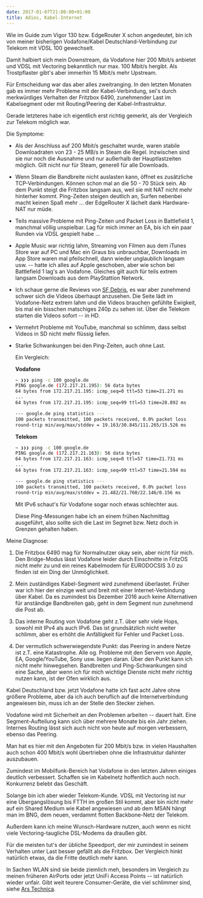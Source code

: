 ```yaml
---
date: 2017-01-07T21:00:00+01:00
title: Adios, Kabel-Internet
---
```

Wie im Guide zum Vigor 130 bzw. EdgeRouter X schon angedeutet, bin ich von meiner bisherigen Vodafone/Kabel Deutschland-Verbindung zur Telekom mit VDSL 100 gewechselt.

Damit halbiert sich mein Downstream, da Vodafone hier 200 Mbit/s anbietet und VDSL mit Vectoring bekanntlich nur max. 100 Mbit/s hergibt. Als Trostpflaster gibt's aber immerhin 15 Mbit/s mehr Upstream.

Für Entscheidung war das aber alles zweitranging. In den letzten Monaten gab es immer mehr Probleme mit der Kabel-Verbindung, sei's durch merkwürdiges Verhalten der Fritzbox 6490, zunehmender Last im Kabelsegment oder mit Routing/Peering der Kabel-Infrastruktur.

Gerade letzteres habe ich eigentlich erst richtig gemerkt, als der Vergleich zur Telekom möglich war.

Die Symptome:

- Als der Anschluss auf 200 Mbit/s geschaltet wurde, waren stabile Downloadraten von 23 - 25 MB/s in Steam die Regel. Inzwischen sind sie nur noch die Ausnahme und nur außerhalb der Hauptlastzeiten möglich. Gilt nicht nur für Steam, generell für alle Downloads.

- Wenn Steam die Bandbreite nicht auslasten kann, öffnet es zusätzliche TCP-Verbindungen. Können schon mal an die 50 - 70 Stück sein. Ab dem Punkt steigt   die Fritzbox langsam aus, weil sie mit NAT nicht mehr hinterher kommt. Ping-Zeiten steigen deutlich an, Surfen nebenbei macht keinen Spaß mehr ... der EdgeRouter X lächelt dank Hardware-NAT nur müde.

- Teils massive Probleme mit Ping-Zeiten und Packet Loss in Battlefield 1, manchmal völlig unspielbar. Lag für mich immer an EA, bis ich ein paar Runden via VDSL gespielt habe ...

- Apple Music war richtig lahm, Streaming von Filmen aus dem iTunes Store war auf PC und Mac ein Graus bis unbrauchbar, Downloads im App Store waren mal pfeilschnell, dann wieder unglaublich langsam usw. -- hatte ich alles auf Apple geschoben, aber wie schon bei Battlefield 1 lag's an Vodafone. Gleiches gilt auch für teils extrem langsam Downloads aus dem PlayStattion Network.

- Ich schaue gerne die Reviews von [SF Debris](http://sfdebris.com/), es war aber zunehmend schwer sich die Videos überhaupt anzusehen. Die Seite lädt im Vodafone-Netz extrem lahm und die Videos brauchen gefühlte Ewigkeit, bis mal ein bisschen matschiges 240p zu sehen ist. Über die Telekom starten die Videos sofort -- in HD.

- Vermehrt Probleme mit YouTube, manchmal so schlimm, dass selbst Videos in SD nicht mehr flüssig liefen.

- Starke Schwankungen bei den Ping-Zeiten, auch ohne Last.

  Ein Vergleich:

  **Vodafone**

  ~~~ bash
  ~ ❯❯❯ ping -c 100 google.de
  PING google.de (172.217.21.195): 56 data bytes
  64 bytes from 172.217.21.195: icmp_seq=0 ttl=53 time=21.271 ms
  ...
  64 bytes from 172.217.21.195: icmp_seq=99 ttl=53 time=28.892 ms

  --- google.de ping statistics ---
  100 packets transmitted, 100 packets received, 0.0% packet loss
  round-trip min/avg/max/stddev = 19.163/30.845/111.265/15.526 ms
  ~~~

  **Telekom**

  ~~~ bash
  ~ ❯❯❯ ping -c 100 google.de
  PING google.de (172.217.21.163): 56 data bytes
  64 bytes from 172.217.21.163: icmp_seq=0 ttl=57 time=21.731 ms
  ...
  64 bytes from 172.217.21.163: icmp_seq=99 ttl=57 time=21.594 ms

  --- google.de ping statistics ---
  100 packets transmitted, 100 packets received, 0.0% packet loss
  round-trip min/avg/max/stddev = 21.482/21.760/22.146/0.156 ms
  ~~~

  Mit IPv6 schaut's für Vodafone sogar noch etwas schlechter aus.

  Diese Ping-Messungen habe ich an einem frühen Nachmittag ausgeführt, also sollte sich die Last im Segmet bzw. Netz doch in Grenzen gehalten haben.

Meine Diagnose:

1. Die Fritzbox 6490 mag für Normalnutzer okay sein, aber nicht für mich. Den Bridge-Modus lässt Vodafone leider durch Einschnitte in FritzOS nicht mehr zu und ein reines Kabelmodem für EURODOCSIS 3.0 zu finden ist ein Ding der Unmöglichkeit.

2. Mein zuständiges Kabel-Segment wird zunehmend überlastet. Früher war ich hier der einzige weit und breit mit einer Internet-Verbindung über Kabel. Da es zumindest bis Dezember 2016 auch keine Alternativen für anständige Bandbreiten gab, geht in dem Segment nun zunehmend die Post ab.

3. Das interne Routing von Vodafone geht z.T. über sehr viele Hops, sowohl mit IPv4 als auch IPv6. Das ist grundsätzlich nicht weiter schlimm, aber es erhöht die Anfälligkeit für Fehler und Packet Loss.

4. Der vermutlich schwerwiegendste Punkt: das Peering in andere Netze ist z.T. eine Katastrophe. Alle og. Probleme mit den Servern von Apple, EA, Google/YouTube, Sony usw. liegen daran. Über den Punkt kann ich nicht mehr hinwegsehen. Bandbreiten und Ping-Schwankungen sind eine Sache, aber wenn ich für mich wichtige Dienste nicht mehr richtig nutzen kann, ist der Ofen wirklich aus.

Kabel Deutschland bzw. jetzt Vodafone hatte ich fast acht Jahre ohne größere Probleme, aber da ich auch beruflich auf die Internetverbindung angewiesen bin, muss ich an der Stelle den Stecker ziehen.

Vodafone wird mit Sicherheit an den Problemen arbeiten -- dauert halt. Eine Segment-Aufteilung kann sich über mehrere Monate bis ein Jahr ziehen. Internes Routing lässt sich auch nicht von heute auf morgen verbessern, ebenso das Peering.

Man hat es hier mit den Angeboten für 200 Mbit/s bzw. in vielen Haushalten auch schon 400 Mbit/s wohl übertrieben ohne die Infrastruktur dahinter auszubauen.

Zumindest im Mobilfunk-Bereich hat Vodafone in den letzten Jahren einiges deutlich verbessert. Schaffen sie im Kabelnetz hoffentlich auch noch. Konkurrenz belebt das Geschäft.

Solange bin ich aber wieder Telekom-Kunde. VDSL mit Vectoring ist nur eine Übergangslösung bis FTTH im großen Stil kommt, aber bin nicht mehr auf ein Shared Medium wie Kabel angewiesen und ab dem MSAN hängt man im BNG, dem neuen, verdammt flotten Backbone-Netz der Telekom.

Außerdem kann ich meine Wunsch-Hardware nutzen, auch wenn es nicht viele Vectoring-taugliche DSL-Modems da draußen gibt.

Für die meisten tut's der übliche Speedport, der mir zumindest in seinem Verhalten unter Last besser gefällt als die Fritzbox. Der Vergleich hinkt natürlich etwas, da die Fritte deutlich mehr kann.

In Sachen WLAN sind sie beide ziemlich meh, besonders im Vergleich zu meinen früheren AirPorts oder jetzt UniFi Access Points -- ist natürlich wieder unfair. Gibt weit teurere Consumer-Geräte, die viel schlimmer sind, siehe [Ars Technica](http://arstechnica.com/gadgets/2016/09/the-router-rumble-ars-diy-build-faces-better-tests-tougher-competition/).